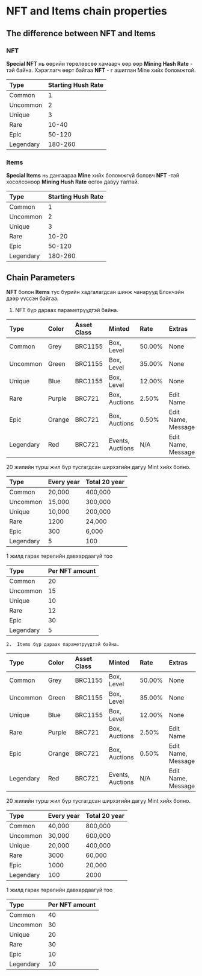 # NFT and Items chain properties

## The difference between NFT and Items

### NFT 

**Special NFT** нь өөрийн төрөлөөсөө хамаарч өөр өөр **Mining Hash Rate** - тэй байна. Хэрэглэгч өөрт байгаа **NFT** - г ашиглан Mine хийх боломжтой.

| Type | Starting Hush Rate |
| :--- | :--- |
| Common | 1 |
| Uncommon | 2 |
| Unique | 3 |
| Rare | 10-40 |
| Epic | 50-120 |
| Legendary | 180-260 |

### Items

**Special Items** нь дангаараа **Mine** хийх боломжгүй боловч **NFT** -тэй хосолсоноор **Mining Hush Rate** өсгөх давуу талтай.

| Type | Starting Hush Rate |
| :--- | :--- |
| Common | 1 |
| Uncommon | 2 |
| Unique | 3 |
| Rare | 10-20 |
| Epic | 50-120 |
| Legendary | 180-260 |

## Chain Parameters

**NFT** болон **Items** тус бүрийн хадгалагдсан шинж чанарууд Блокчэйн дээр үүссэн байгаа.

1.  NFT бүр дараах параметрүүдтэй байна.

| Type | Color | Asset Class | Minted | Rate | Extras |
| :--- | :--- | :--- | :--- | :--- | :--- |
| Common | Grey | BRC1155 | Box, Level | 50.00% | None |
| Uncommon | Green | BRC1155 | Box, Level | 35.00% | None |
| Unique | Blue | BRC1155 | Box, Level | 12.00% | None |
| Rare | Purple | BRC721 | Box, Auctions | 2.50% | Edit Name |
| Epic | Orange | BRC721 | Box, Auctions | 0.50% | Edit Name, Message |
| Legendary | Red | BRC721 | Events, Auctions | N/A | Edit Name, Message |

   20 жилийн турш жил бүр тусгагдсан ширхэгийн дагуу Мint хийх болно.

| Type | Every year | Total 20 year  |
| :--- | :--- | :--- |
| Common | 20,000 | 400,000 |
| Uncommon | 15,000 | 300,000 |
| Unique | 10,000 | 200,000 |
| Rare | 1200 | 24,000 |
| Epic | 300 | 6,000 |
| Legendary | 5 | 100 |

1 жилд гарах төрөлийн давхардаагүй тоо

| Type | Per NFT amount |
| :--- | :--- |
| Common | 20 |
| Uncommon | 15 |
| Unique | 10 |
| Rare | 12 |
| Epic | 30 |
| Legendary | 5 |

    2.  Items бүр дараах параметрүүдтэй байна.

| Type | Color | Asset Class | Minted | Rate | Extras |
| :--- | :--- | :--- | :--- | :--- | :--- |
| Common | Grey | BRC1155 | Box, Level | 50.00% | None |
| Uncommon | Green | BRC1155 | Box, Level | 35.00% | None |
| Unique | Blue | BRC1155 | Box, Level | 12.00% | None |
| Rare | Purple | BRC721 | Box, Auctions | 2.50% | Edit Name |
| Epic | Orange | BRC721 | Box, Auctions | 0.50% | Edit Name, Message |
| Legendary | Red | BRC721 | Events, Auctions | N/A | Edit Name, Message |

   20 жилийн турш жил бүр тусгагдсан ширхэгийн дагуу Мint хийх болно.

| Type | Every year | Total 20 year  |
| :--- | :--- | :--- |
| Common | 40,000 | 800,000 |
| Uncommon | 30,000 | 600,000 |
| Unique | 20,000 | 400,000 |
| Rare | 3000 | 60,000 |
| Epic | 1000 | 20,000 |
| Legendary | 100 | 2000 |

1 жилд гарах төрөлийн давхардаагүй тоо

| Type | Per NFT amount |
| :--- | :--- |
| Common | 40 |
| Uncommon | 30 |
| Unique | 20 |
| Rare | 30 |
| Epic | 10 |
| Legendary | 10 |

